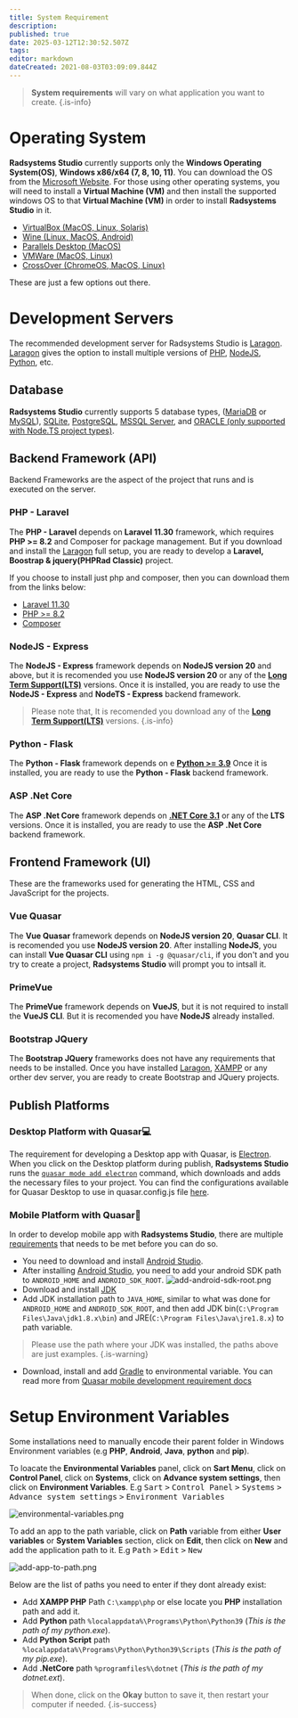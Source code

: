 ```yaml
---
title: System Requirement
description: 
published: true
date: 2025-03-12T12:30:52.507Z
tags: 
editor: markdown
dateCreated: 2021-08-03T03:09:09.844Z
---
```


> **System requirements** will vary on what application you want to create.
{.is-info}

# Operating System
**Radsystems Studio** currently supports only the **Windows Operating System(OS)**, **Windows x86/x64 (7, 8, 10, 11)**. You can download the OS from the <a href="https://www.microsoft.com/en-us/software-download/" target="_blank">Microsoft Website</a>. For those using other operating systems, you will need to install a **Virtual Machine (VM)** and then install the supported windows OS to that **Virtual Machine (VM)** in order to install **Radsystems Studio** in it.
- <a href="https://www.virtualbox.org/wiki/Downloads" target="_blank">VirtualBox (MacOS, Linux, Solaris)</a>
- <a href="https://wiki.winehq.org/Download" target="_blank">Wine (Linux, MacOS, Android)</a>
- <a href="https://www.parallels.com/" target="_blank">Parallels Desktop (MacOS)</a>
- <a href="https://www.vmware.com/products/fusion.html" target="_blank">VMWare (MacOS, Linux)</a>
- <a href="https://www.codeweavers.com/crossover/" target="_blank">CrossOver (ChromeOS, MacOS, Linux)</a>

These are just a few options out there.
# Development Servers
The recommended development server for Radsystems Studio is <a href="https://github.com/leokhoa/laragon/releases/tag/6.0.0/" target="_blank">Laragon</a>. <a href="https://github.com/leokhoa/laragon/releases/tag/6.0.0/" target="_blank">Laragon</a> gives the option to install multiple versions of <a href="https://www.php.net/" target="_blank">PHP</a>, <a href="https://nodejs.org/en/" target="_blank">NodeJS</a>, <a href="https://www.python.org/downloads/" target="_blank">Python</a>, etc.

## Database
**Radsystems Studio** currently supports 5 database types, (<a href="https://mariadb.org/download/" target="_blank">MariaDB</a> or <a href="https://dev.mysql.com/downloads/installer/" target="_blank">MySQL</a>), <a href="https://www.sqlite.org/download.html" target="_blank">SQLite</a>, <a href="https://www.postgresql.org/download/" target="_blank">PostgreSQL</a>, <a href="https://www.microsoft.com/en-us/sql-server/sql-server-downloads" target="_blank">MSSQL Server</a>, and <a href="https://www.microsoft.com/en-us/sql-server/sql-server-downloads" target="_blank">ORACLE (only supported with Node.TS project types)</a>.

## Backend Framework (API)
Backend Frameworks are the aspect of the project that runs and is executed on the server.

### PHP - Laravel
The **PHP -  Laravel** depends on **Laravel 11.30** framework, which requires **PHP >= 8.2** and Composer for package management. But if you download and install the <a href="https://github.com/leokhoa/laragon/releases/tag/6.0.0/" target="_blank">Laragon</a> full setup, you are ready to develop a **Laravel, Boostrap & jquery(PHPRad Classic)** project.

If you choose to install just php and composer, then you can download them from the links below:
- <a href="https://laravel.com/docs/11.x" target="_blank">Laravel 11.30</a>
- <a href="https://www.php.net/downloads.php" target="_blank">PHP >= 8.2</a>
- <a href="https://getcomposer.org/download/" target="_blank">Composer</a>

### NodeJS - Express
The **NodeJS - Express** framework depends on **NodeJS version 20** and above, but it is recomended you use **NodeJS version 20** or any of the **<a href="https://nodejs.org/en/" target="_blank">Long Term Support(LTS)</a>** versions. Once it is installed, you are ready to use the **NodeJS - Express** and **NodeTS - Express** backend framework.

> Please note that, It is recomended you download any of the **<a href="https://nodejs.org/en/" target="_blank">Long Term Support(LTS)</a>** versions.
{.is-info}

### Python - Flask
The **Python - Flask** framework depends on e **<a href="https://www.python.org/downloads/" target="_blank">Python >= 3.9</a>** Once it is installed, you are ready to use the **Python - Flask** backend framework.

### ASP .Net Core
The **ASP .Net Core** framework depends on **<a href="https://dotnet.microsoft.com/en-us/download/dotnet/3.1" target="_blank">.NET Core 3.1</a>** or any of the **LTS** versions. Once it is installed, you are ready to use the **ASP .Net Core** backend framework.

## Frontend Framework (UI)
These are the frameworks used for generating the HTML, CSS and JavaScript for the projects.

### Vue Quasar
The **Vue Quasar** framework depends on **NodeJS version 20**, **Quasar CLI**. It is recomended you use **NodeJS version 20**. After installing **NodeJS**, you can install **Vue Quasar CLI** using `npm i -g @quasar/cli`, if you don't and you try to create a project, **Radsystems Studio** will prompt you to intsall it.

### PrimeVue
The **PrimeVue** framework depends on **VueJS**, but it is not required to install the **VueJS CLI**. But it is recomended you have **NodeJS** already installed.

### Bootstrap JQuery
The **Bootstrap JQuery** frameworks does not have any requirements that needs to be installed. Once you have installed <a href="https://github.com/leokhoa/laragon/releases/tag/6.0.0/" target="_blank">Laragon</a>, <a href="https://www.apachefriends.org/download.html" target="_blank">XAMPP</a> or any orther dev server, you are ready to create Bootstrap and JQuery projects.

## Publish Platforms
### Desktop Platform with Quasar💻
The requirement for developing a Desktop app with Quasar, is <a href="https://quasar.dev/quasar-cli-webpack/developing-electron-apps/introduction" target="_blank">Electron</a>. When you click on the Desktop platform during publish, **Radsystems Studio** runs the <a href="https://quasar.dev/quasar-cli-webpack/developing-electron-apps/preparation" target="_blank">`quasar mode add electron`</a> command, which downloads and adds the necessary files to your project. You can find the configurations available for Quasar Desktop to use in quasar.config.js file <a href="https://quasar.dev/quasar-cli-webpack/developing-electron-apps/configuring-electron" target="_blank">here</a>.

### Mobile Platform with Quasar📱
In order to develop mobile app with **Radsystems Studio**, there are multiple <a href="https://quasar.dev/quasar-cli-vite/developing-cordova-apps/preparation#-start-developing" target="_blank">requirements</a> that needs to be met before you can do so.

- You need to download and install <a href="https://developer.android.com/studio" target="_blank">Android Studio</a>.
- After installing <a href="https://developer.android.com/studio" target="_blank">Android Studio</a>, you need to add your android SDK path to `ANDROID_HOME` and `ANDROID_SDK_ROOT`.
![add-android-sdk-root.png](/getting-started/add-android-sdk-root.png)
- Download and install <a href="https://www.oracle.com/technetwork/java/javase/downloads/jdk8-downloads-2133151.html" target="_blank">JDK</a>
- Add JDK installation path to `JAVA_HOME`, similar to what was done for `ANDROID_HOME` and `ANDROID_SDK_ROOT`, and then add JDK bin(`C:\Program Files\Java\jdk1.8.x\bin`) and JRE(`C:\Program Files\Java\jre1.8.x`) to path variable. 
> Please use the path where your JDK was installed, the paths above are just examples.
{.is-warning}

- Download, install and add <a href="https://downloads.gradle-dn.com/distributions/gradle-4.10.3-all.zip" target="_blank">Gradle</a> to environmental variable.
You can read more from <a href="https://quasar.dev/quasar-cli-vite/developing-cordova-apps/preparation#-start-developing" target="_blank">Quasar mobile development requirement docs</a>

# Setup Environment Variables
Some installations need to manually encode their parent folder in Windows Environment variables (e.g **PHP**, **Android**, **Java**, **python** and **pip**). 

To loacate the **Environmental Variables** panel, click on **Sart Menu**, click on **Control Panel**, click on **Systems**, click on **Advance system settings**, then click on **Environment Variables**.
E.g <kbd>Sart</kbd> <kbd>></kbd> <kbd>Control Panel</kbd> <kbd>></kbd> <kbd>Systems</kbd> <kbd>></kbd> <kbd>Advance system settings</kbd> <kbd>></kbd> <kbd>Environment Variables</kbd>

![environmental-variables.png](/getting-started/environmental-variables.png)

To add an app to the path variable, click on **Path** variable from either **User variables** or **System Variables** section, click on **Edit**, then click on **New** and add the application path to it.
E.g <kbd>Path</kbd> <kbd>></kbd> <kbd>Edit</kbd> <kbd>></kbd> <kbd>New</kbd>

![add-app-to-path.png](/getting-started/add-app-to-path.png)

Below are the list of paths you need to enter if they dont already exist:
- Add **XAMPP PHP** Path `C:\xampp\php` or else locate you **PHP** installation path and add it.
- Add **Python** path `%localappdata%\Programs\Python\Python39` (*This is the path of my python.exe*).
- Add **Python Script** path `%localappdata%\Programs\Python\Python39\Scripts` (*This is the path of my pip.exe*).
- Add **.NetCore** path `%programfiles%\dotnet` (*This is the path of my dotnet.ext*).

> When done, click on the **Okay** button to save it, then restart your computer if needed.
{.is-success}


